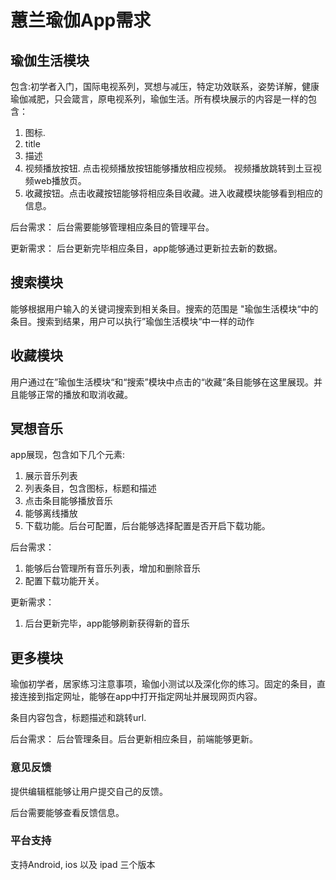 # 蕙兰瑜伽App需求
## 瑜伽生活模块
包含:初学者入门，国际电视系列，冥想与减压，特定功效联系，姿势详解，健康瑜伽减肥，只会箴言，原电视系列，瑜伽生活。所有模块展示的内容是一样的包含：

1. 图标. 
2. title 
3. 描述 
4. 视频播放按钮. 点击视频播放按钮能够播放相应视频。 视频播放跳转到土豆视频web播放页。
5. 收藏按钮。点击收藏按钮能够将相应条目收藏。进入收藏模块能够看到相应的信息。

后台需求：
后台需要能够管理相应条目的管理平台。

更新需求：
后台更新完毕相应条目，app能够通过更新拉去新的数据。

## 搜索模块
能够根据用户输入的关键词搜索到相关条目。搜索的范围是 "瑜伽生活模块“中的条目。搜索到结果，用户可以执行”瑜伽生活模块“中一样的动作

## 收藏模块
用户通过在”瑜伽生活模块“和“搜索”模块中点击的“收藏”条目能够在这里展现。并且能够正常的播放和取消收藏。

## 冥想音乐
app展现，包含如下几个元素: 

1. 展示音乐列表
2. 列表条目，包含图标，标题和描述
3. 点击条目能够播放音乐
4. 能够离线播放
5. 下载功能。后台可配置，后台能够选择配置是否开启下载功能。

后台需求：

1. 能够后台管理所有音乐列表，增加和删除音乐
2. 配置下载功能开关。

更新需求：

1. 后台更新完毕，app能够刷新获得新的音乐


## 更多模块
瑜伽初学者，居家练习注意事项，瑜伽小测试以及深化你的练习。固定的条目，直接连接到指定网址，能够在app中打开指定网址并展现网页内容。

条目内容包含，标题描述和跳转url.

后台需求：
后台管理条目。后台更新相应条目，前端能够更新。

### 意见反馈
提供编辑框能够让用户提交自己的反馈。

后台需要能够查看反馈信息。

### 平台支持
支持Android, ios 以及 ipad 三个版本


